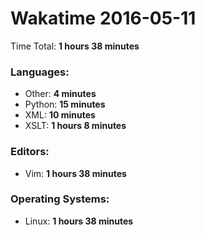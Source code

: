 # Wakatime 2016-05-11

Time Total: **1 hours 38 minutes**

### Languages:
- Other: **4 minutes** 
- Python: **15 minutes** 
- XML: **10 minutes** 
- XSLT: **1 hours 8 minutes** 

### Editors:
- Vim: **1 hours 38 minutes** 

### Operating Systems:
- Linux: **1 hours 38 minutes** 

